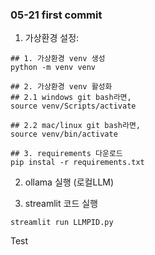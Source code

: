 ### 05-21 first commit

1. 가상환경 설정:

```
## 1. 가상환경 venv 생성
python -m venv venv

## 2. 가상환경 venv 활성화
## 2.1 windows git bash라면,
source venv/Scripts/activate

## 2.2 mac/linux git bash라면,
source venv/bin/activate

## 3. requirements 다운로드
pip instal -r requirements.txt
```

2. ollama 실행 (로컬LLM)

3. streamlit 코드 실행

```
streamlit run LLMPID.py
```

Test
